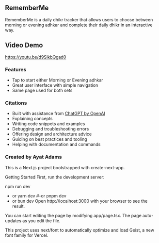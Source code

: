 ## RememberMe

RememberMe is a daily dhikr tracker that allows users to choose between morning or evening adhkar and complete their daily dhikr in an interactive way.


## Video Demo

https://youtu.be/d9SIkbQgad0


### Features
- Tap to start either Morning or Evening adhkar
- Great user interface with simple navigation
- Same page used for both sets 

### Citations
- Built with assistance from [ChatGPT by OpenAI](https://openai.com/chatgpt)
- Explaining concepts
- Writing code snippets and examples
- Debugging and troubleshooting errors
- Offering design and architecture advice
- Guiding on best practices and tooling
- Helping with documentation and commands


 ### Created by Ayat Adams


This is a Next.js project bootstrapped with create-next-app.

Getting Started
First, run the development server:

npm run dev
- or
yarn dev
#-or
pnpm dev
- or
bun dev
Open http://localhost:3000 with your browser to see the result.

You can start editing the page by modifying app/page.tsx. The page auto-updates as you edit the file.

This project uses next/font to automatically optimize and load Geist, a new font family for Vercel.
